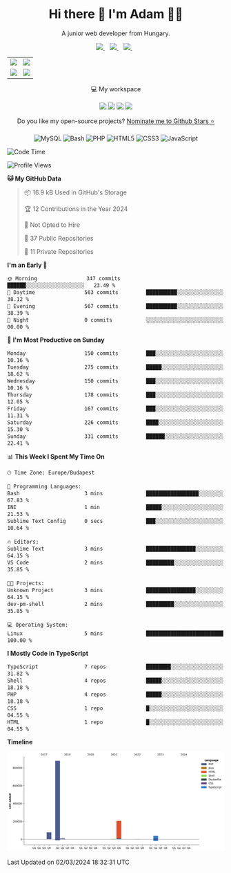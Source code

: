 <h1 align='center'>
  Hi there 👋 I'm Adam 👨‍💻
</h1>

<p align='center'>
  A junior web developer from Hungary.
</p>

<p align='center'>
  
  <a href="https://www.linkedin.com/in/adampweb/">
    <img src="https://img.shields.io/badge/linkedin-%230077B5.svg?&style=for-the-badge&logo=linkedin&logoColor=white" />
  </a>&nbsp;&nbsp;
  <a href="https://stackoverflow.com/users/6087422/adampweb">
    <img src="https://img.shields.io/badge/Stack_Overflow-FE7A16?style=for-the-badge&logo=stack-overflow&logoColor=white" />        
  </a>&nbsp;&nbsp;
  <a href="https://www.freecodecamp.org/adampweb">
    <img src="https://img.shields.io/badge/free%20code%20camp-27273D?style=for-the-badge&logo=freecodecamp&logoColor=white" />        
  </a>&nbsp;&nbsp;                                                                                                                         
  
</p>
                                                                                                                         
<p align='center'>

<table>
  <tr>
    <td valign="top" colspan="2" rowspan="2">
      <img src="https://cr-ss-service.azurewebsites.net/api/ScreenShot?widget=summary&username=adampweb&badges=3&layout=vertical&show-avatar=true&--avatar-size=80px&style=--header-bg-color:%23000;--border-radius:10px" width="460" />
    </td>
    <td valign="center" align="center" colspan="2" rowspan="2">
      <img src="https://github-readme-stats.vercel.app/api/top-langs/?username=adampweb&theme=dark"/>
    </td>
  </tr>
  <tr></tr>
  <tr>
    <td valign="top" colspan="2">
      <img src="https://github-readme-stats.vercel.app/api?username=adampweb&theme=dark"/>
    </td>
    <td valign="top" colspan="2">
      <img src="https://streak-stats.demolab.com?user=adampweb&theme=dark"/>
    </td>
  </tr>
</table>

</p>

<p align='center'>
  💻 My workspace<br/><br/>
  <img src="https://img.shields.io/badge/Ubuntu-E95420?style=for-the-badge&logo=ubuntu&logoColor=white" />
  <img src="https://img.shields.io/badge/Intel-Celeron_8th-0071C5?style=for-the-badge&logo=intel&logoColor=white" />
  <img src="https://img.shields.io/badge/RAM-16GB-%230071C5.svg?&style=for-the-badge&logoColor=white" />
  <img src="https://img.shields.io/badge/nvidia-gtx%20960-%2376B900.svg?&style=for-the-badge&logo=nvidia&logoColor=white" />
</p>

<p align='center'>
  Do you like my open-source projects? <a href='https://stars.github.com/nominate/'>Nominate me to Github Stars ⭐</a>
  <br/><br/>
  <img src="https://img.shields.io/badge/(My)SQL-4479A1?logo=mysql&logoColor=white" alt="MySQL"/>
  <img src="https://img.shields.io/badge/BASH-4EAA25?logo=gnu-bash&logoColor=white" alt="Bash"/>
  <img src="https://img.shields.io/badge/PHP-777BB4?logo=php&logoColor=white" alt="PHP"/>
  <img src="https://img.shields.io/badge/HTML5-E34F26?logo=html5&logoColor=white" alt="HTML5" />
  <img src="https://img.shields.io/badge/CSS3-1572B6?logo=css3&logoColor=white" alt="CSS3" />
  <img src="https://img.shields.io/badge/JavaScript-323330?logo=javascript&logoColor=F7DF1E" alt="JavaScript" />
</p> 

<!--START_SECTION:waka-->
![Code Time](http://img.shields.io/badge/Code%20Time-330%20hrs%2019%20mins-blue)

![Profile Views](http://img.shields.io/badge/Profile%20Views-16-blue)

**🐱 My GitHub Data** 

> 📦 16.9 kB Used in GitHub's Storage 
 > 
> 🏆 12 Contributions in the Year 2024
 > 
> 🚫 Not Opted to Hire
 > 
> 📜 37 Public Repositories 
 > 
> 🔑 11 Private Repositories 
 > 
**I'm an Early 🐤** 

```text
🌞 Morning                347 commits         ██████░░░░░░░░░░░░░░░░░░░   23.49 % 
🌆 Daytime                563 commits         ██████████░░░░░░░░░░░░░░░   38.12 % 
🌃 Evening                567 commits         ██████████░░░░░░░░░░░░░░░   38.39 % 
🌙 Night                  0 commits           ░░░░░░░░░░░░░░░░░░░░░░░░░   00.00 % 
```
📅 **I'm Most Productive on Sunday** 

```text
Monday                   150 commits         ███░░░░░░░░░░░░░░░░░░░░░░   10.16 % 
Tuesday                  275 commits         █████░░░░░░░░░░░░░░░░░░░░   18.62 % 
Wednesday                150 commits         ███░░░░░░░░░░░░░░░░░░░░░░   10.16 % 
Thursday                 178 commits         ███░░░░░░░░░░░░░░░░░░░░░░   12.05 % 
Friday                   167 commits         ███░░░░░░░░░░░░░░░░░░░░░░   11.31 % 
Saturday                 226 commits         ████░░░░░░░░░░░░░░░░░░░░░   15.30 % 
Sunday                   331 commits         ██████░░░░░░░░░░░░░░░░░░░   22.41 % 
```


📊 **This Week I Spent My Time On** 

```text
🕑︎ Time Zone: Europe/Budapest

💬 Programming Languages: 
Bash                     3 mins              █████████████████░░░░░░░░   67.83 % 
INI                      1 min               █████░░░░░░░░░░░░░░░░░░░░   21.53 % 
Sublime Text Config      0 secs              ███░░░░░░░░░░░░░░░░░░░░░░   10.64 % 

🔥 Editors: 
Sublime Text             3 mins              ████████████████░░░░░░░░░   64.15 % 
VS Code                  2 mins              █████████░░░░░░░░░░░░░░░░   35.85 % 

🐱‍💻 Projects: 
Unknown Project          3 mins              ████████████████░░░░░░░░░   64.15 % 
dev-pm-shell             2 mins              █████████░░░░░░░░░░░░░░░░   35.85 % 

💻 Operating System: 
Linux                    5 mins              █████████████████████████   100.00 % 
```

**I Mostly Code in TypeScript** 

```text
TypeScript               7 repos             ████████░░░░░░░░░░░░░░░░░   31.82 % 
Shell                    4 repos             █████░░░░░░░░░░░░░░░░░░░░   18.18 % 
PHP                      4 repos             █████░░░░░░░░░░░░░░░░░░░░   18.18 % 
CSS                      1 repo              █░░░░░░░░░░░░░░░░░░░░░░░░   04.55 % 
HTML                     1 repo              █░░░░░░░░░░░░░░░░░░░░░░░░   04.55 % 
```



**Timeline**

![Lines of Code chart](https://raw.githubusercontent.com/adampweb/adampweb/main/assets/bar_graph.png)


 Last Updated on 02/03/2024 18:32:31 UTC
<!--END_SECTION:waka-->
